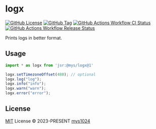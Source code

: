 # logx

[![GitHub License](https://img.shields.io/github/license/mys1024/logx?&style=flat-square)](./LICENSE)
[![GitHub Tag](https://img.shields.io/github/v/tag/mys1024/logx?sort=semver&style=flat-square&label=JSR&color=rgb(247%2C223%2C30))](https://jsr.io/@mys/logx)
[![GitHub Actions Workflow CI Status](https://img.shields.io/github/actions/workflow/status/mys1024/logx/ci.yml?label=CI&&style=flat-square)](https://github.com/mys1024/logx/actions/workflows/ci.yml)
[![GitHub Actions Workflow Release Status](https://img.shields.io/github/actions/workflow/status/mys1024/logx/release.yml?label=Release&&style=flat-square)](https://github.com/mys1024/logx/actions/workflows/release.yml)

Prints logs in better format.

## Usage

```typescript
import * as logx from 'jsr:@mys/logx@1'

logx.setTimezoneOffset(480); // optional
logx.log("log");
logx.info("info");
logx.warn("warn");
logx.error("error");
```

## License

[MIT](./LICENSE) License &copy; 2023-PRESENT [mys1024](https://github.com/mys1024)
